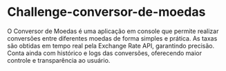 # Challenge-conversor-de-moedas
O Conversor de Moedas é uma aplicação em console que permite realizar conversões entre diferentes moedas de forma simples e prática. As taxas são obtidas em tempo real pela Exchange Rate API, garantindo precisão. Conta ainda com histórico e logs das conversões, oferecendo maior controle e transparência ao usuário.
